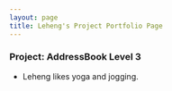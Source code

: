 ```yaml
---
layout: page
title: Leheng's Project Portfolio Page
---
```


### Project: AddressBook Level 3
* Leheng likes yoga and jogging.

